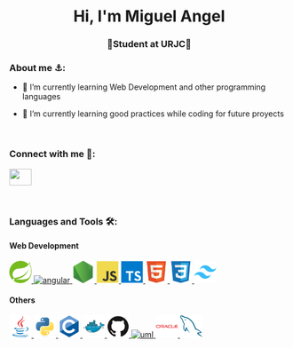 <h1 align="center">Hi, I'm Miguel Angel</h1>
<h3 align="center">🌟Student at URJC🌟</h3>

<h3 align="left">About me ⚓:</h3>

- 🌱 I’m currently learning Web Development and other programming languages

- 🌱 I’m currently learning good practices while coding for future proyects

<br>

<h3 align="left">Connect with me 🔗:</h3>
<p align="left">
    <a href="https://www.linkedin.com/in/miguel-ángel-sánchez-miranda-2a2297228/" target="blank"><img align="center"
            src="https://raw.githubusercontent.com/rahuldkjain/github-profile-readme-generator/master/src/images/icons/Social/linked-in-alt.svg"
            height="30" width="40" /></a>
</p>

<br>

<h3 align="left">Languages and Tools 🛠️:</h3>
<h4 align="left">Web Development</h4>
<p align="left">
    <a href="https://spring.io" target="_blank"> <img          
            src="https://github.com/devicons/devicon/blob/master/icons/spring/spring-original.svg"
            alt="spring" width="40" height="40" /> </a>
    <a href="https://angular.io" target="_blank"> <img          
            src="https://github.com/angular/angular/blob/main/adev/src/assets/images/press-kit/angular_icon_gradient.gif"
            alt="angular" width="40" height="40" /> </a>
    <a href="https://nodejs.org" target="_blank"> <img
            src="https://github.com/devicons/devicon/blob/master/icons/nodejs/nodejs-original.svg"
            alt="nodejs" width="40" height="40" /> </a>
    <a href="https://developer.mozilla.org/en-US/docs/Web/JavaScript" target="_blank"> <img
            src="https://github.com/devicons/devicon/blob/master/icons/javascript/javascript-original.svg"
            alt="javascript" width="40" height="40" /> </a>
    <a href="https://www.typescriptlang.org" target="_blank"> <img
            src="https://github.com/devicons/devicon/blob/master/icons/typescript/typescript-original.svg"
            alt="Typescript" width="40" height="40" /> </a>
    <a href="https://www.w3.org/html/" target="_blank"> <img
            src="https://github.com/devicons/devicon/blob/master/icons/html5/html5-original.svg"
            alt="html5" width="40" height="40" /> </a>
    <a href="https://www.w3schools.com/css/" target="_blank"> <img
            src="https://github.com/devicons/devicon/blob/master/icons/css3/css3-original.svg"
            alt="css3" width="40" height="40" /> </a>
    <a href="https://tailwindcss.com" target="_blank"> <img
            src="https://github.com/devicons/devicon/blob/master/icons/tailwindcss/tailwindcss-original.svg"
            alt="tailwindcss" width="40" height="40" /> </a>
</p>
<h4 align="left">Others</h4>
<p align="left">
    <a href="https://www.java.com" target="_blank"> <img
            src="https://github.com/devicons/devicon/blob/master/icons/java/java-original.svg" 
            alt="java" width="40" height="40" /> </a>
    <a href="https://www.python.org" target="_blank"> <img
            src="https://github.com/devicons/devicon/blob/master/icons/python/python-original.svg"
            alt="python" width="40" height="40" /> </a>
    <a href="https://isocpp.org" target="_blank"> <img
            src="https://github.com/devicons/devicon/blob/master/icons/c/c-original.svg"
            alt="c" width="40" height="40" /> </a>
    <a href="https://docker.com" target="_blank"> <img
            src="https://github.com/devicons/devicon/blob/master/icons/docker/docker-original.svg"
            alt="docker" width="40" height="40" /> </a>  
    <a href="https://github.com" target="_blank"> <img
            src="https://github.com/devicons/devicon/blob/master/icons/github/github-original.svg"
            alt="github" width="40" height="40" /> </a>  
    <a href="http://www.uml.org" target="_blank"> <img
            src="https://user-images.githubusercontent.com/117299908/217129798-db6b374a-8805-498f-b168-184479f0a071.png"
            alt="uml" width="40" height="40" /> </a>
    <a href="https://www.oracle.com/database/sqldeveloper/" target="_blank"> <img
            src="https://github.com/devicons/devicon/blob/master/icons/oracle/oracle-original.svg"
            alt="oracle" width="40" height="40" /> </a>
    <a href="https://www.mysql.com" target="_blank"> <img
            src="https://github.com/devicons/devicon/blob/master/icons/mysql/mysql-original.svg"
            alt="MySQL" width="40" height="40" /> 
</p>
